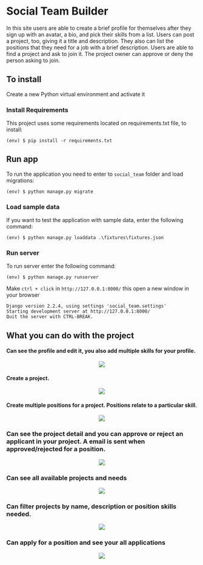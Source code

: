 # Social Team Builder
In this site users are able to create a brief profile for themselves after they sign up with an avatar, 
a bio, and pick their skills from a list. Users can post a project, too, giving it a title and description. 
They also can list the positions that they need for a job with a brief description.
Users are able to find a project and ask to join it. 
The project owner can approve or deny the person asking to join.

## To install
Create a new Python virtual environment and activate it

### Install Requirements
This project uses some requirements located on requirements.txt file, to install:
```
(env) $ pip install -r requirements.txt
```

## Run app
To run the application you need to enter to `social_team` folder and load migrations:
```
(env) $ python manage.py migrate
```
### Load sample data
If you want to test the application with sample data, enter the following command:
```
(env) $ python manage.py loaddata .\fixtures\fixtures.json
```
### Run server
To run server enter the following command:
```
(env) $ python manage.py runserver
```
Make `ctrl + click` in `http://127.0.0.1:8000/` this open a new window in your browser
```
Django version 2.2.4, using settings 'social_team.settings'
Starting development server at http://127.0.0.1:8000/      
Quit the server with CTRL-BREAK.
```

## What you can do with the project

#### Can see the profile and edit it, you also add multiple skills for your profile.

<p align="center">
  <img src="https://github.com/luqp/Social_Team_Builder/blob/master/social_team/media/images%20readme/Profile.png">
</p>

#### Create a project.

<p align="center">
  <img src="https://github.com/luqp/Social_Team_Builder/blob/master/social_team/media/images%20readme/New_project.png">
</p>

#### Create multiple positions for a project. Positions relate to a particular skill.

<p align="center">
  <img src="https://github.com/luqp/Social_Team_Builder/blob/master/social_team/media/images%20readme/New_position.png">
</p>

### Can see the project detail and you can approve or reject an applicant in your project. A email is sent when approved/rejected for a position.

<p align="center">
  <img src="https://github.com/luqp/Social_Team_Builder/blob/master/social_team/media/images%20readme/Project.png">
</p>

### Can see all available projects and needs

<p align="center">
  <img src="https://github.com/luqp/Social_Team_Builder/blob/master/social_team/media/images%20readme/Projects_list.png">
</p>

### Can filter projects by name, description or position skills needed.

<p align="center">
  <img src="https://github.com/luqp/Social_Team_Builder/blob/master/social_team/media/images%20readme/Search.png">
</p>

### Can apply for a position and see your all applications

<p align="center">
  <img src="https://github.com/luqp/Social_Team_Builder/blob/master/social_team/media/images%20readme/applications.png">
</p>

